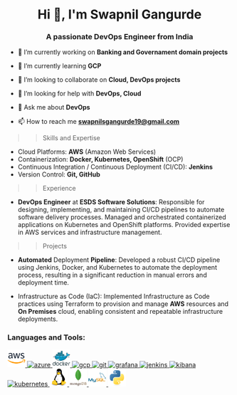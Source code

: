 <h1 align="center">Hi 👋, I'm Swapnil Gangurde</h1>
<h3 align="center">A passionate DevOps Engineer from India</h3>

- 🔭 I’m currently working on **Banking and Governament domain projects**

- 🌱 I’m currently learning **GCP**

- 👯 I’m looking to collaborate on **Cloud, DevOps projects**

- 🤝 I’m looking for help with **DevOps, Cloud**

- 💬 Ask me about **DevOps**

- 📫 How to reach me **swapnilsgangurde19@gmail.com**

>> Skills and Expertise
- Cloud Platforms: **AWS** (Amazon Web Services)
- Containerization: **Docker, Kubernetes, OpenShift** (OCP)
- Continuous Integration / Continuous Deployment (CI/CD): **Jenkins**
- Version Control: **Git, GitHub**

>> Experience
- **DevOps Engineer** at **ESDS Software Solutions**: Responsible for designing, implementing, and maintaining CI/CD pipelines to automate software delivery processes. Managed and orchestrated containerized applications on Kubernetes and OpenShift platforms. Provided expertise in AWS services and infrastructure management.

>> Projects
- **Automated** Deployment **Pipeline**: Developed a robust CI/CD pipeline using Jenkins, Docker, and Kubernetes to automate the deployment process, resulting in a significant reduction in manual errors and deployment time.
  
- Infrastructure as Code (IaC): Implemented Infrastructure as Code practices using Terraform to provision and manage **AWS** resources and **On Premises** cloud, enabling consistent and repeatable infrastructure deployments.

<h3 align="left">Languages and Tools:</h3>
<p align="left"> <a href="https://aws.amazon.com" target="_blank" rel="noreferrer"> <img src="https://raw.githubusercontent.com/devicons/devicon/master/icons/amazonwebservices/amazonwebservices-original-wordmark.svg" alt="aws" width="40" height="40"/> </a> <a href="https://azure.microsoft.com/en-in/" target="_blank" rel="noreferrer"> <img src="https://www.vectorlogo.zone/logos/microsoft_azure/microsoft_azure-icon.svg" alt="azure" width="40" height="40"/> </a> <a href="https://www.docker.com/" target="_blank" rel="noreferrer"> <img src="https://raw.githubusercontent.com/devicons/devicon/master/icons/docker/docker-original-wordmark.svg" alt="docker" width="40" height="40"/> </a> <a href="https://cloud.google.com" target="_blank" rel="noreferrer"> <img src="https://www.vectorlogo.zone/logos/google_cloud/google_cloud-icon.svg" alt="gcp" width="40" height="40"/> </a> <a href="https://git-scm.com/" target="_blank" rel="noreferrer"> <img src="https://www.vectorlogo.zone/logos/git-scm/git-scm-icon.svg" alt="git" width="40" height="40"/> </a> <a href="https://grafana.com" target="_blank" rel="noreferrer"> <img src="https://www.vectorlogo.zone/logos/grafana/grafana-icon.svg" alt="grafana" width="40" height="40"/> </a> <a href="https://www.jenkins.io" target="_blank" rel="noreferrer"> <img src="https://www.vectorlogo.zone/logos/jenkins/jenkins-icon.svg" alt="jenkins" width="40" height="40"/> </a> <a href="https://www.elastic.co/kibana" target="_blank" rel="noreferrer"> <img src="https://www.vectorlogo.zone/logos/elasticco_kibana/elasticco_kibana-icon.svg" alt="kibana" width="40" height="40"/> </a> <a href="https://kubernetes.io" target="_blank" rel="noreferrer"> <img src="https://www.vectorlogo.zone/logos/kubernetes/kubernetes-icon.svg" alt="kubernetes" width="40" height="40"/> </a> <a href="https://www.linux.org/" target="_blank" rel="noreferrer"> <img src="https://raw.githubusercontent.com/devicons/devicon/master/icons/linux/linux-original.svg" alt="linux" width="40" height="40"/> </a> <a href="https://www.mongodb.com/" target="_blank" rel="noreferrer"> <img src="https://raw.githubusercontent.com/devicons/devicon/master/icons/mongodb/mongodb-original-wordmark.svg" alt="mongodb" width="40" height="40"/> </a> <a href="https://www.mysql.com/" target="_blank" rel="noreferrer"> <img src="https://raw.githubusercontent.com/devicons/devicon/master/icons/mysql/mysql-original-wordmark.svg" alt="mysql" width="40" height="40"/> </a> <a href="https://www.python.org" target="_blank" rel="noreferrer"> <img src="https://raw.githubusercontent.com/devicons/devicon/master/icons/python/python-original.svg" alt="python" width="40" height="40"/> </a> </p>
